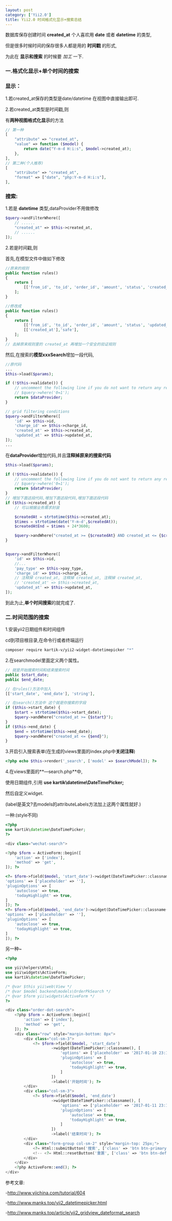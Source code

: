 ```yaml
---
layout: post
category: ['Yii2.0']
title: Yii2.0 时间格式化显示+搜索总结
---
```


数据库保存创建时间 **created_at** 个人喜欢用 **date** 或者  **datetime** 的类型,

但是很多时候时间的保存很多人都是用的 **时间戳** 的形式,

为此在 **显示和搜索** 的时候要 *加工* 一下.

###  一.格式化显示+单个时间的搜索
### 显示：
1.若created_at保存的类型是date/datetime 在视图中直接输出即可.

2.若created_at类型是时间戳,则

有**两种视图格式化显示**的方法
```php
// 第一种
[
    "attribute" => "created_at",
    "value" => function ($model) {
        return date("Y-m-d H:i:s", $model->created_at);
    },
],
// 第二种(个人推荐)
[
    "attribute" => "created_at",
    "format" => ["date", "php:Y-m-d H:i:s"],
],
```
### 搜索:

1.若是 **datetime** 类型,dataProvider不用做修改
```php
$query->andFilterWhere([
    // ......
    "created_at" => $this->created_at,
    // ......
]);
```
2.若是时间戳,则

首先,在模型文件中做如下修改

```php
//原来的规则
public function rules()
{
    return [
        [['from_id', 'to_id', 'order_id', 'amount', 'status', 'created_at', 'updated_at'], 'integer'],
    ];
}

//修改成
public function rules()
{
    return [
        [['from_id', 'to_id', 'order_id', 'amount', 'status', 'updated_at'], 'integer'],
        [['created_at'],'safe'],
    ];
}
// 去掉原来规则里的 created_at 再增加一个安全的验证规则
```

然后,在搜索的**模型xxxSearch**增加一段代码,
```php
//原代码
...
$this->load($params);

if (!$this->validate()) {
    // uncomment the following line if you do not want to return any records when validation fails
    // $query->where('0=1');
    return $dataProvider;
}

// grid filtering conditions
$query->andFilterWhere([
    'id' => $this->id,
    'charge_id' => $this->charge_id,
    'created_at' => $this->created_at,
    'updated_at' => $this->updated_at,
]);
...
```



在**dataProvider**增加代码,并且**注释掉原来的搜索代码**

```php
$this->load($params);

if (!$this->validate()) {
    // uncomment the following line if you do not want to return any records when validation fails
    // $query->where('0=1');
    return $dataProvider;
}
// 增加下面这段代码,增加下面这段代码,增加下面这段代码
if ($this->created_at) {
    // 可以根据业务需求封装

    $createdAt = strtotime($this->created_at);
    $times = strtotime(date('Y-m-d',$createdAt));
    $createdAtEnd = $times + 24*3600;

    $query->andWhere("created_at >= {$createdAt} AND created_at <= {$createdAtEnd}");
}


$query->andFilterWhere([
    'id' => $this->id,
    //...
    'pay_type' => $this->pay_type,
    'charge_id' => $this->charge_id,
    // 注释掉 created_at, 注释掉 created_at, 注释掉 created_at,
    // 'created_at' => $this->created_at,
    'updated_at' => $this->updated_at,
]);
```
到此为止,**单个时间搜索**的就完成了.

### 二.时间范围的搜索

1.安装yii2日期组件和时间组件

cd到项目根目录,在命令行或者终端运行
```bash
composer require kartik-v/yii2-widget-datetimepicker "*"
```

2.在searchmodel里面定义两个属性。
```php
// 就是开始搜索时间和结束搜索时间
public $start_date;
public $end_date;

// 在rules()方法中加入
[['start_date', 'end_date'], 'string'],

// 在search()方法中 这个就是你搜索的字段
if ($this->start_date) {
    $start = strtotime($this->start_date);
    $query->andWhere("created_at >= {$start}");
}
if ($this->end_date) {
    $end = strtotime($this->end_date);
    $query->andWhere("created_at <= {$end}");
}
```

3.开启引入搜索表单(在生成的views里面的index.php中**关闭注释**)
```php
<?php echo $this->render('_search', ['model' => $searchModel]); ?>
```

4.在views里面的**—search.php**中,

使用日期组件,引用 **use kartik\datetime\DateTimePicker;**

然后自定义widget.

(label是英文?去models的attributeLabels方法加上这两个属性就好.)

一种:(style不同)
```php
<?php
use kartik\datetime\DateTimePicker;
?>

<div class="wechat-search">

<?php $form = ActiveForm::begin([
    'action' => ['index'],
    'method' => 'get',
]); ?>

<?= $form->field($model, 'start_date')->widget(DateTimePicker::classname(), [
'options' => ['placeholder' => ''],
'pluginOptions' => [
    'autoclose' => true,
    'todayHighlight' => true,
]
]); ?>
<?= $form->field($model, 'end_date')->widget(DateTimePicker::classname(), [
'options' => ['placeholder' => ''],
'pluginOptions' => [
    'autoclose' => true,
    'todayHighlight' => true,
]
]); ?>
```
另一种~
```php
<?php

use yii\helpers\Html;
use yii\widgets\ActiveForm;
use kartik\datetime\DateTimePicker;

/* @var $this yii\web\View */
/* @var $model backend\models\OrderPkSearch */
/* @var $form yii\widgets\ActiveForm */
?>

<div class="order-dot-search">
    <?php $form = ActiveForm::begin([
        'action' => ['index'],
        'method' => 'get',
    ]); ?>
    <div class="row" style="margin-bottom: 8px">
        <div class="col-sm-3">
            <?= $form->field($model, 'start_date')
                    ->widget(DateTimePicker::classname(), [
                        'options' => ['placeholder' => '2017-01-10 23:15','style'=>'float:left;'],
                        'pluginOptions' => [
                            'autoclose' => true,
                            'todayHighlight' => true,
                        ]
                    ])
                    ->label('开始时间'); ?>
        </div>
        <div class="col-sm-3">
            <?= $form->field($model, 'end_date')
                    ->widget(DateTimePicker::classname(), [
                        'options' => ['placeholder' => '2017-01-11 23:15','style'=>'float:left;'],
                        'pluginOptions' => [
                            'autoclose' => true,
                            'todayHighlight' => true,
                        ]
                    ])
                    ->label('结束时间'); ?>
        </div>
        <div class="form-group col-sm-2" style="margin-top: 25px;">
            <?= Html::submitButton('搜索', ['class' => 'btn btn-primary']) ?>
            <!-- <?= Html::resetButton('重置', ['class' => 'btn btn-default']) ?> -->
        </div>
    </div>
    <?php ActiveForm::end(); ?>
</div>

```




参考文章:

-<http://www.yiichina.com/tutorial/604>

-<http://www.manks.top/yii2_datetimepicker.html>

-<http://www.manks.top/article/yii2_gridview_dateformat_search>


